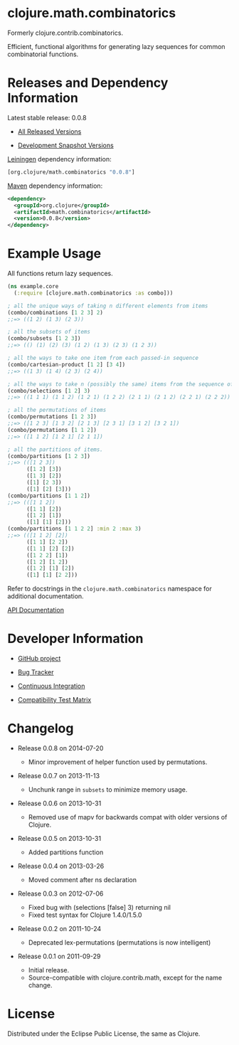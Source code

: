 clojure.math.combinatorics
========================================

Formerly clojure.contrib.combinatorics.

Efficient, functional algorithms for generating lazy
sequences for common combinatorial functions.

Releases and Dependency Information
========================================

Latest stable release: 0.0.8

* [All Released Versions](http://search.maven.org/#search%7Cgav%7C1%7Cg%3A%22org.clojure%22%20AND%20a%3A%22math.combinatorics%22)

* [Development Snapshot Versions](https://oss.sonatype.org/index.html#nexus-search;gav~org.clojure~math.combinatorics~~~)

[Leiningen](https://github.com/technomancy/leiningen) dependency information:

```clojure
[org.clojure/math.combinatorics "0.0.8"]
```

[Maven](http://maven.apache.org/) dependency information:

```xml
<dependency>
  <groupId>org.clojure</groupId>
  <artifactId>math.combinatorics</artifactId>
  <version>0.0.8</version>
</dependency>
```

Example Usage
========================================

All functions return lazy sequences.

```clojure
(ns example.core
  (:require [clojure.math.combinatorics :as combo]))

; all the unique ways of taking n different elements from items
(combo/combinations [1 2 3] 2)
;;=> ((1 2) (1 3) (2 3))

; all the subsets of items
(combo/subsets [1 2 3])
;;=> (() (1) (2) (3) (1 2) (1 3) (2 3) (1 2 3))

; all the ways to take one item from each passed-in sequence
(combo/cartesian-product [1 2] [3 4])
;;=> ((1 3) (1 4) (2 3) (2 4))

; all the ways to take n (possibly the same) items from the sequence of items
(combo/selections [1 2] 3)
;;=> ((1 1 1) (1 1 2) (1 2 1) (1 2 2) (2 1 1) (2 1 2) (2 2 1) (2 2 2))

; all the permutations of items
(combo/permutations [1 2 3])
;;=> ([1 2 3] [1 3 2] [2 1 3] [2 3 1] [3 1 2] [3 2 1])
(combo/permutations [1 1 2])
;;=> ([1 1 2] [1 2 1] [2 1 1])

; all the partitions of items.
(combo/partitions [1 2 3])
;;=> (([1 2 3])
      ([1 2] [3])
      ([1 3] [2])
      ([1] [2 3])
      ([1] [2] [3]))
(combo/partitions [1 1 2])
;;=> (([1 1 2])
      ([1 1] [2])
      ([1 2] [1])
      ([1] [1] [2]))
(combo/partitions [1 1 2 2] :min 2 :max 3)
;;=> (([1 1 2] [2])
   	  ([1 1] [2 2])
      ([1 1] [2] [2])
      ([1 2 2] [1])
      ([1 2] [1 2])
      ([1 2] [1] [2])
      ([1] [1] [2 2]))
```

Refer to docstrings in the `clojure.math.combinatorics` namespace for
additional documentation.

[API Documentation](http://clojure.github.com/math.combinatorics/)

Developer Information
========================================

* [GitHub project](https://github.com/clojure/math.combinatorics)

* [Bug Tracker](http://dev.clojure.org/jira/browse/MCOMB)

* [Continuous Integration](http://build.clojure.org/job/math.combinatorics/)

* [Compatibility Test Matrix](http://build.clojure.org/job/math.combinatorics-test-matrix/)

Changelog
========================================
* Release 0.0.8 on 2014-07-20
  * Minor improvement of helper function used by permutations.
* Release 0.0.7 on 2013-11-13
  * Unchunk range in `subsets` to minimize memory usage.
* Release 0.0.6 on 2013-10-31
  * Removed use of mapv for backwards compat with older versions of Clojure.

* Release 0.0.5 on 2013-10-31
  * Added partitions function

* Release 0.0.4 on 2013-03-26
  * Moved comment after ns declaration

* Release 0.0.3 on 2012-07-06
  * Fixed bug with (selections [false] 3) returning nil
  * Fixed test syntax for Clojure 1.4.0/1.5.0

* Release 0.0.2 on 2011-10-24
  * Deprecated lex-permutations (permutations is now intelligent)

* Release 0.0.1 on 2011-09-29
  * Initial release.
  * Source-compatible with clojure.contrib.math, except for the name change.

License
========================================

Distributed under the Eclipse Public License, the same as Clojure.
